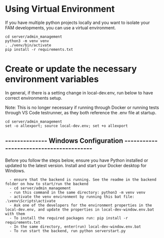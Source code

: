 # Using Virtual Environment

If you have multiple python projects locally and you want to isolate your FAM developments, you can use a virtual environment.

```
cd server/admin_management
python3 -m venv venv
. ./venv/bin/activate
pip install -r requirements.txt
```

# Create or update the necessary environment variables

In general, if there is a setting change in local-dev.env, run below to have correct environments setup.

Note: This is no longer necessary if running through Docker or running tests through VS Code testrunner, as they both reference the .env file at startup.

```
cd server/admin_management
set -o allexport; source local-dev.env; set +o allexport
```

## -------------- Windows Configuration ----------------------------------------

Before you follow the steps below, ensure you have Python installed or updated to the latest version. Install and start your Docker desktop for Windows.

```
  - ensure that the backend is running. See the readme in the backend folder on how to start/run the backend
  - cd server/admin_management
  - run this command in the same directory: python3 -m venv venv
  - activate the venv environment by running this bat file: .\venv\Scripts\activate
  - Ask one of the developers for the environment properties in the local-dev.env, and update the properties in local-dev-window.env.bat with them
  - To install the required packages run: pip install -r requirements.txt
  - In the same directory, enter(run) local-dev-window.env.bat
  - To run start the backend, run python serverstart.py
```

